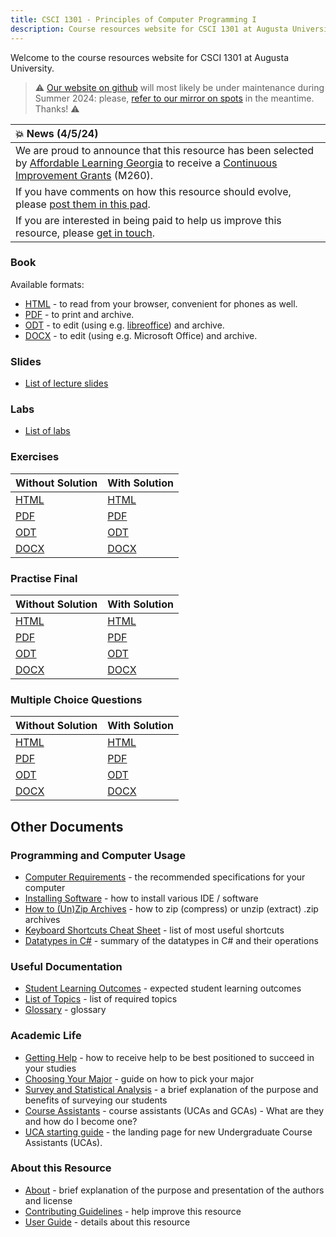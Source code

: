 ```yaml
---
title: CSCI 1301 - Principles of Computer Programming I
description: Course resources website for CSCI 1301 at Augusta University.
---
```


<!--
Basic index page for pages website, this page makes some assumptions about paths
based on what is defined in the makefile, just be aware of that while editing
-->

Welcome to the course resources website for CSCI 1301 at Augusta University.


> ⚠️ [Our website on github](https://csci-1301.github.io/) will most likely be under maintenance during Summer 2024: please, [refer to our mirror on spots](https://spots.augusta.edu/caubert/teaching/csci-1301/) in the meantime. Thanks! ⚠️

| :boom: News (4/5/24)       |
|:---------------------------|
| We are proud to announce that this resource has been selected by [Affordable Learning Georgia](https://www.affordablelearninggeorgia.org/) to receive a [Continuous Improvement Grants](https://www.affordablelearninggeorgia.org/grants/overview/) (M260). | 
| If you have comments on how this resource should evolve, please [post them in this pad](https://etherpad.wikimedia.org/p/CSCI1301). |
| If you are interested in being paid to help us improve this resource, please [get in touch](https://spots.augusta.edu/caubert/#contact). |

### Book

Available formats:

 - [HTML](book.html) - to read from your browser, convenient for phones as well.
 - [PDF](book.pdf) - to print and archive.
 - [ODT](book.odt) - to edit (using e.g. [libreoffice](https://www.libreoffice.org/)) and archive.
 - [DOCX](book.docx) - to edit (using e.g. Microsoft Office) and archive.
 
### Slides

 - [List of lecture slides](slides.html) 

### Labs

- [List of labs](labs/)

### Exercises

Without Solution | With Solution
--- | --- 
[HTML](exercises.html) | [HTML](exercises_with_solutions.html)
[PDF](exercises.pdf)   | [PDF](exercises_with_solutions.pdf)
[ODT](exercises.odt)   | [ODT](exercises_with_solutions.odt)
[DOCX](exercises.docx) | [DOCX](exercises_with_solutions.docx) 

### Practise Final

Without Solution | With Solution
--- | --- 
[HTML](practice_final.html) | [HTML](practice_final_with_solutions.html)
[PDF](practice_final.pdf)   | [PDF](practice_final_with_solutions.pdf)
[ODT](practice_final.odt)   | [ODT](practice_final_with_solutions.odt)
[DOCX](practice_final.docx) | [DOCX](practice_final_with_solutions.docx)

### Multiple Choice Questions

Without Solution | With Solution
--- | --- 
[HTML](mcq.html) | [HTML](mcq_with_solutions.html)
[PDF](mcq.pdf)   | [PDF](mcq_with_solutions.pdf)
[ODT](mcq.odt)   | [ODT](mcq_with_solutions.odt)
[DOCX](mcq.docx) | [DOCX](mcq_with_solutions.docx)


## Other Documents

### Programming and Computer Usage

- [Computer Requirements](computer_requirements.html) - the recommended specifications for your computer
- [Installing Software](software_install.html) - how to install various IDE / software
- [How to (Un)Zip Archives](zip_guide.html) - how to zip (compress) or unzip (extract) .zip archives
- [Keyboard Shortcuts Cheat Sheet](shortcuts.html) - list of most useful shortcuts
- [Datatypes in C#](datatypes_in_csharp.html) - summary of the datatypes in C# and their operations

### Useful Documentation

- [Student Learning Outcomes](learning_outcomes.html) - expected student learning outcomes
- [List of Topics](topics_list.html) - list of required topics
- [Glossary](glossary.html) - glossary


### Academic Life

- [Getting Help](getting_help.html) - how to receive help to be best positioned to succeed in your studies
- [Choosing Your Major](choosing_major.html) - guide on how to pick your major       
- [Survey and Statistical Analysis](survey.html) - a brief explanation of the purpose and benefits of surveying our students
- [Course Assistants](ca.html) - course assistants (UCAs and GCAs) - What are they and how do I become one?
- [UCA starting guide](uca_guide.html) - the landing page for new Undergraduate Course Assistants (UCAs).

### About this Resource

- [About](about.html) - brief explanation of the purpose and presentation of the authors and license
- [Contributing Guidelines](contributing.html) - help improve this resource
- [User Guide](user_guide.html) - details about this resource
